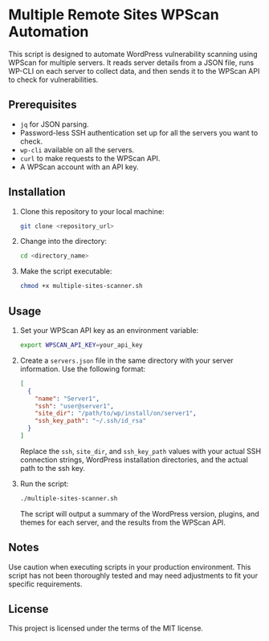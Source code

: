 # Multiple Remote Sites WPScan Automation

This script is designed to automate WordPress vulnerability scanning using WPScan for multiple servers. It reads server details from a JSON file, runs WP-CLI on each server to collect data, and then sends it to the WPScan API to check for vulnerabilities.

## Prerequisites

- `jq` for JSON parsing.
- Password-less SSH authentication set up for all the servers you want to check.
- `wp-cli` available on all the servers.
- `curl` to make requests to the WPScan API.
- A WPScan account with an API key.

## Installation

1. Clone this repository to your local machine:

    ```bash
    git clone <repository_url>
    ```

2. Change into the directory:

    ```bash
    cd <directory_name>
    ```

3. Make the script executable:

    ```bash
    chmod +x multiple-sites-scanner.sh
    ```

## Usage

1. Set your WPScan API key as an environment variable:

    ```bash
    export WPSCAN_API_KEY=your_api_key
    ```

2. Create a `servers.json` file in the same directory with your server information. Use the following format:

    ```json
    [
      {
        "name": "Server1",
        "ssh": "user@server1",
        "site_dir": "/path/to/wp/install/on/server1",
        "ssh_key_path": "~/.ssh/id_rsa"
      }
    ]
    ```
    Replace the `ssh`, `site_dir`, and `ssh_key_path` values with your actual SSH connection strings, WordPress installation directories, and the actual path to the ssh key.

3. Run the script:

    ```bash
    ./multiple-sites-scanner.sh
    ```

    The script will output a summary of the WordPress version, plugins, and themes for each server, and the results from the WPScan API.

## Notes

Use caution when executing scripts in your production environment. This script has not been thoroughly tested and may need adjustments to fit your specific requirements.

## License

This project is licensed under the terms of the MIT license.

